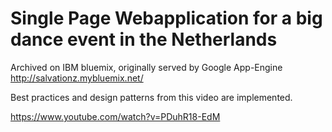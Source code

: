 Single Page Webapplication for a big dance event in the Netherlands 
==========

Archived on IBM bluemix, originally served by Google App-Engine
http://salvationz.mybluemix.net/


Best practices and design patterns from this video are implemented.

https://www.youtube.com/watch?v=PDuhR18-EdM


